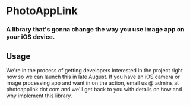 # PhotoAppLink
### A library that's gonna change the way you use image app on your iOS device.

## Usage

We're in the process of getting developers interested in the project right now so we can launch this in late August. If you have an iOS camera or image processing app and want in on the action, email us @ admins at photoapplink dot com and we'll get back to you with details on how and why implement this library.